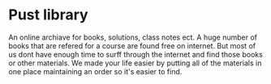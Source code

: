 # Pust library

An online archiave for books, solutions, class notes ect. A huge number of books that are refered for a course are found free on internet. But most of us dont have enough time 
to surff through the internet and find those books or other materials. We made your life easier by putting all of the materials in one place maintaining an order so it's easier to
find.
